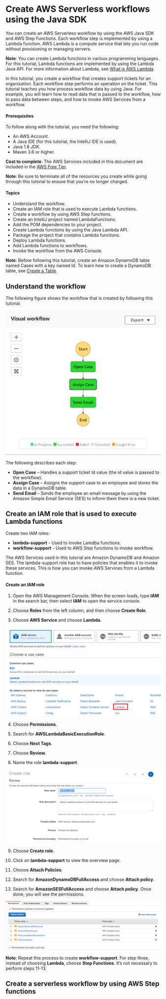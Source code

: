 #  Create AWS Serverless workflows using the Java SDK

You can create an AWS Serverless workflow by using the AWS Java SDK and AWS Step Functions. 
Each workflow step is implemented by using a Lambda function. AWS Lambda is a compute service that lets you run 
code without provisioning or managing servers.

**Note**: You can create Lambda functions in various programming languages. For this tutorial, Lambda functions are 
implemented by using the Lambda Java API. For more information about Lambda, see 
[What is AWS Lambda](https://docs.aws.amazon.com/lambda/latest/dg/welcome.html).

In this tutorial, you create a workflow that creates support tickets for an organization. Each workflow step performs an operation on the ticket. This tutorial teaches you how process workflow data by using Java. For example, you will learn how to read data that is passed to the workflow, how to pass data between steps, and how to invoke AWS Services from a workflow. 

#### Prerequisites
To follow along with the tutorial, you need the following:
+ An AWS Account.
+ A Java IDE (for this tutorial, the IntelliJ IDE is used).
+ Java 1.8 JDK. 
+ Maven 3.6 or higher.

**Cost to complete**: The AWS Services included in this document are included in the [AWS Free Tier](https://aws.amazon.com/free/?all-free-tier.sort-by=item.additionalFields.SortRank&all-free-tier.sort-order=asc). 

**Note**: Be sure to terminate all of the resources you create while going through this tutorial to ensure that you’re no longer charged.

#### Topics

+ Understand the workflow.
+ Create an IAM role that is used to execute Lambda functions.
+	Create a workflow by using AWS Step functions.
+	Create an IntelliJ project named LambdaFunctions.
+	Add the POM dependencies to your project.
+	Create Lambda functions by using the Java Lambda API.
+	Package the project that contains Lambda functions. 
+	Deploy Lambda functions.
+	Add Lambda functions to workflows.
+ Invoke the workflow from the AWS Console.

**Note**: Before following this tutorial, create an Amazon DynamoDB table named Cases with a key named Id. To learn how to create a DynamoDB table, see [Create a Table](https://docs.aws.amazon.com/amazondynamodb/latest/developerguide/getting-started-step-1.html).

## Understand the workflow

The following figure shows the workflow that is created by following this tutorial. 

![AWS Tracking Application](images/lambda1.png)

The following describes each step: 
+	**Open Case** – Handles a support ticket Id value (the id value is passed to the workflow). 
+	**Assign Case** – Assigns the support case to an employee and stores the data in a DynamoDB table. 
+	**Send Email** – Sends the employee an email message by using the Amazon Simple Email Service (SES) to inform them there is a new ticket. 

## Create an IAM role that is used to execute Lambda functions

Create two IAM roles:
+ **lambda-support** - Used to invoke Lamdba functions.
+ **workflow-support** - Used to AWS Step functions to invoke workflow.

The AWS Services used in this tutorial are Amazon DynamoDB and Amazon SES. The lambda-support role has to have policies that enables it to invoke these services. This is how you can invoke AWS Services from a Lambda function. 

#### Create an IAM role

1. Open the AWS Management Console. When the screen loads, type **IAM** in the search bar, then select **IAM** to open the service console.

2.  Choose **Roles** from the left column, and then choose **Create Role**. 

3.	Choose **AWS Service** and choose **Lambda**.

![AWS Tracking Application](images/lambda21.png)

4. Choose **Permissions**.

5. Search for **AWSLambdaBasicExecutionRole**.

6. Choose **Next Tags**.

7. Choose **Review**.

8. Name the role **lambda-support**.

![AWS Tracking Application](images/lambda17.png)

9.	Choose **Create role**. 

10.	Click on **lambda-support** to view the overview page. 

11.	Choose **Attach Policies**.

12.	Search for **AmazonDynamoDBFullAccess** and choose **Attach policy**.

13.	Search for **AmazonSESFullAccess** and choose **Attach policy**. Once done, you will see the permissions. 

![AWS Tracking Application](images/lambda16.png)

**Note**: Repeat this process to create **workflow-support**. For step three, instead of choosing **Lambda**, choose **Step Functions**. It’s not necessary to perform steps 11-13. 

## Create a serverless workflow by using AWS Step functions




